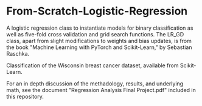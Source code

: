 # From-Scratch-Logistic-Regression

A logistic regression class to instantiate models for binary classification as well as five-fold cross validation and grid search functions. The LR_GD class, apart from slight modifications to weights and bias updates, is from the book "Machine Learning with PyTorch and Scikit-Learn," by Sebastian Raschka.

Classification of the Wisconsin breast cancer dataset, available from Scikit-Learn.

For an in depth discussion of the methadology, results, and underlying math, see the document "Regression Analysis Final Project.pdf" included in this repository.
